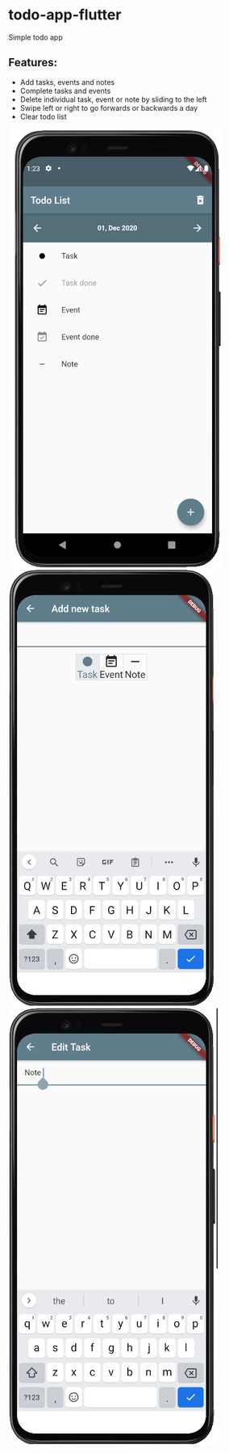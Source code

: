 # todo-app-flutter
 Simple todo app
 
## Features:
- Add tasks, events and notes
- Complete tasks and events
- Delete individual task, event or note by sliding to the left
- Swipe left or right to go forwards or backwards a day
- Clear todo list

![main_page](preview1.png)
![new_todo](preview2.png)
![edit_todo](preview3.png)

